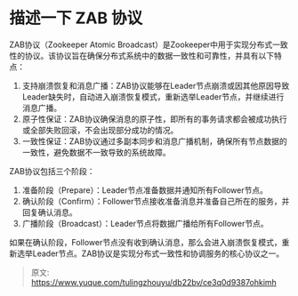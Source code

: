 # 描述一下 ZAB 协议

ZAB协议（Zookeeper Atomic Broadcast）是Zookeeper中用于实现分布式一致性的协议。该协议旨在确保分布式系统中的数据一致性和可靠性，并具有以下特点：

1. 支持崩溃恢复和消息广播：ZAB协议能够在Leader节点崩溃或因其他原因导致Leader缺失时，自动进入崩溃恢复模式，重新选举Leader节点，并继续进行消息广播。
2. 原子性保证：ZAB协议确保消息的原子性，即所有的事务请求都会被成功执行或全部失败回滚，不会出现部分成功的情况。
3. 一致性保证：ZAB协议通过多副本同步和消息广播机制，确保所有节点数据的一致性，避免数据不一致导致的系统故障。

ZAB协议包括三个阶段：

1. 准备阶段（Prepare）：Leader节点准备数据并通知所有Follower节点。
2. 确认阶段（Confirm）：Follower节点接收准备消息并准备自己所在的服务，并回复确认消息。
3. 广播阶段（Broadcast）：Leader节点将数据广播给所有Follower节点。

如果在确认阶段，Follower节点没有收到确认消息，那么会进入崩溃恢复模式，重新选举Leader节点。ZAB协议是实现分布式一致性和协调服务的核心协议之一。


> 原文: <https://www.yuque.com/tulingzhouyu/db22bv/ce3q0d9387ohkimh>